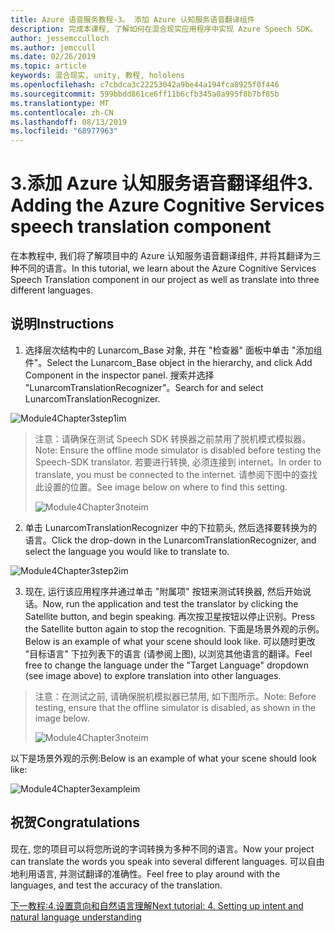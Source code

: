 ```yaml
---
title: Azure 语音服务教程-3。 添加 Azure 认知服务语音翻译组件
description: 完成本课程, 了解如何在混合现实应用程序中实现 Azure Speech SDK。
author: jessemcculloch
ms.author: jemccull
ms.date: 02/26/2019
ms.topic: article
keywords: 混合现实, unity, 教程, hololens
ms.openlocfilehash: c7cbdca3c22253042a9be44a194fca8925f0f446
ms.sourcegitcommit: 599bbdd861ce6ff11b6cfb345a0a995f8b7bf85b
ms.translationtype: MT
ms.contentlocale: zh-CN
ms.lasthandoff: 08/13/2019
ms.locfileid: "68977963"
---
```

# <a name="3-adding-the-azure-cognitive-services-speech-translation-component"></a><span data-ttu-id="8a82e-105">3.添加 Azure 认知服务语音翻译组件</span><span class="sxs-lookup"><span data-stu-id="8a82e-105">3. Adding the Azure Cognitive Services speech translation component</span></span>

<span data-ttu-id="8a82e-106">在本教程中, 我们将了解项目中的 Azure 认知服务语音翻译组件, 并将其翻译为三种不同的语言。</span><span class="sxs-lookup"><span data-stu-id="8a82e-106">In this tutorial, we learn about the Azure Cognitive Services Speech Translation component in our project as well as translate into three different languages.</span></span> 

## <a name="instructions"></a><span data-ttu-id="8a82e-107">说明</span><span class="sxs-lookup"><span data-stu-id="8a82e-107">Instructions</span></span>

1. <span data-ttu-id="8a82e-108">选择层次结构中的 Lunarcom_Base 对象, 并在 "检查器" 面板中单击 "添加组件"。</span><span class="sxs-lookup"><span data-stu-id="8a82e-108">Select the Lunarcom_Base object in the hierarchy, and click Add Component in the inspector panel.</span></span> <span data-ttu-id="8a82e-109">搜索并选择 "LunarcomTranslationRecognizer"。</span><span class="sxs-lookup"><span data-stu-id="8a82e-109">Search for and select LunarcomTranslationRecognizer.</span></span>

![Module4Chapter3step1im](images/module4chapter3step1im.PNG)

> <span data-ttu-id="8a82e-111">注意：请确保在测试 Speech SDK 转换器之前禁用了脱机模式模拟器。</span><span class="sxs-lookup"><span data-stu-id="8a82e-111">Note: Ensure the offline mode simulator is disabled before testing the Speech-SDK translator.</span></span> <span data-ttu-id="8a82e-112">若要进行转换, 必须连接到 internet。</span><span class="sxs-lookup"><span data-stu-id="8a82e-112">In order to translate, you must be connected to the internet.</span></span> <span data-ttu-id="8a82e-113">请参阅下图中的查找此设置的位置。</span><span class="sxs-lookup"><span data-stu-id="8a82e-113">See image below on where to find this setting.</span></span> 
>
> ![Module4Chapter3noteim](images/module4chapter3noteim.PNG)

2. <span data-ttu-id="8a82e-115">单击 LunarcomTranslationRecognizer 中的下拉箭头, 然后选择要转换为的语言。</span><span class="sxs-lookup"><span data-stu-id="8a82e-115">Click the drop-down in the LunarcomTranslationRecognizer, and select the language you would like to translate to.</span></span>

![Module4Chapter3step2im](images/module4chapter3step2im.PNG)

3. <span data-ttu-id="8a82e-117">现在, 运行该应用程序并通过单击 "附属项" 按钮来测试转换器, 然后开始说话。</span><span class="sxs-lookup"><span data-stu-id="8a82e-117">Now, run the application and test the translator by clicking the Satellite button, and begin speaking.</span></span> <span data-ttu-id="8a82e-118">再次按卫星按钮以停止识别。</span><span class="sxs-lookup"><span data-stu-id="8a82e-118">Press the Satellite button again to stop the recognition.</span></span> <span data-ttu-id="8a82e-119">下面是场景外观的示例。</span><span class="sxs-lookup"><span data-stu-id="8a82e-119">Below is an example of what your scene should look like.</span></span> <span data-ttu-id="8a82e-120">可以随时更改 "目标语言" 下拉列表下的语言 (请参阅上图), 以浏览其他语言的翻译。</span><span class="sxs-lookup"><span data-stu-id="8a82e-120">Feel free to change the language under the "Target Language" dropdown (see image above) to explore translation into other languages.</span></span>

> <span data-ttu-id="8a82e-121">注意：在测试之前, 请确保脱机模拟器已禁用, 如下图所示。</span><span class="sxs-lookup"><span data-stu-id="8a82e-121">Note: Before testing, ensure that the offline simulator is disabled, as shown in the image below.</span></span>
>
> ![Module4Chapter3noteim](images/module4chapter3noteim.PNG)

<span data-ttu-id="8a82e-123">以下是场景外观的示例:</span><span class="sxs-lookup"><span data-stu-id="8a82e-123">Below is an example of what your scene should look like:</span></span>

![Module4Chapter3exampleim](images/module4chapter3exampleim.PNG)

## <a name="congratulations"></a><span data-ttu-id="8a82e-125">祝贺</span><span class="sxs-lookup"><span data-stu-id="8a82e-125">Congratulations</span></span>

<span data-ttu-id="8a82e-126">现在, 您的项目可以将您所说的字词转换为多种不同的语言。</span><span class="sxs-lookup"><span data-stu-id="8a82e-126">Now your project can translate the words you speak into several different languages.</span></span> <span data-ttu-id="8a82e-127">可以自由地利用语言, 并测试翻译的准确性。</span><span class="sxs-lookup"><span data-stu-id="8a82e-127">Feel free to play around with the languages, and test the accuracy of the translation.</span></span> 

[<span data-ttu-id="8a82e-128">下一教程:4.设置意向和自然语言理解</span><span class="sxs-lookup"><span data-stu-id="8a82e-128">Next tutorial: 4. Setting up intent and natural language understanding</span></span>](mrlearning-speechSDK-ch4.md)

